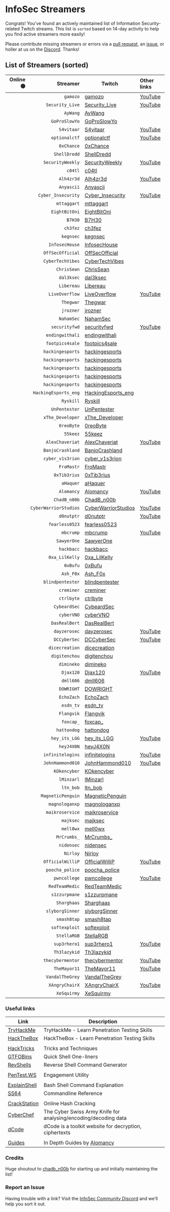 # InfoSec Streamers

Congrats! You've found an actively maintained list of Information Security-related Twitch streams. This list is `sorted` based on 14-day activity to help you find active streamers more easily!

Please contribute missing streamers or errors via a [pull request](https://github.com/infosecstreams/infosecstreams.github.io/pulls), an [issue](https://github.com/infosecstreams/infosecstreams.github.io/issues), or holler at us on the [Discord](https://discord.gg/RftU46K8sn). Thanks!

## List of Streamers (sorted)

Online 🟢 | Streamer | Twitch | Other links
--: | ---: | --- | :---
&nbsp; | `gamozo` | [gamozo](https://www.twitch.tv/gamozo) | [YouTube](https://www.youtube.com/channel/UC17ewSS9f2EnkCyMztCdoKA)
&nbsp; | `Security_Live` | [Security_Live](https://www.twitch.tv/Security_Live) | [YouTube](https://www.youtube.com/channel/UCMDy1HAPNcpl8zVTK1NfMqw)
&nbsp; | `AyWang` | [AyWang](https://www.twitch.tv/AyWang) | 
&nbsp; | `GoProSlowYo` | [GoProSlowYo](https://www.twitch.tv/GoProSlowYo) | 
&nbsp; | `S4vitaar` | [S4vitaar](https://www.twitch.tv/S4vitaar) | [YouTube](https://www.youtube.com/channel/UCNHWpNqiM8yOQcHXtsluD7Q)
&nbsp; | `optionalctf` | [optionalctf](https://www.twitch.tv/optionalctf) | [YouTube](https://www.youtube.com/channel/UCK1rytKRQPJh-78RS4jt9eA)
&nbsp; | `0xChance` | [0xChance](https://www.twitch.tv/0xChance) | 
&nbsp; | `ShellDredd` | [ShellDredd](https://www.twitch.tv/ShellDredd) | 
&nbsp; | `SecurityWeekly` | [SecurityWeekly](https://www.twitch.tv/SecurityWeekly) | [YouTube](https://www.youtube.com/channel/UCg--XBjJ50a9tUhTKXVPiqg)
&nbsp; | `c04tl` | [c04tl](https://www.twitch.tv/c04tl) | 
&nbsp; | `Alh4zr3d` | [Alh4zr3d](https://www.twitch.tv/Alh4zr3d) | [YouTube](https://www.youtube.com/channel/UCz-Z-d2VPQXHGkch0-_KovA)
&nbsp; | `Anyascii` | [Anyascii](https://www.twitch.tv/Anyascii) | 
&nbsp; | `Cyber_Insecurity` | [Cyber_Insecurity](https://www.twitch.tv/Cyber_Insecurity) | [YouTube](https://www.youtube.com/channel/UCL4JGzitDkX5TOwzs9A02Kg)
&nbsp; | `mttaggart` | [mttaggart](https://www.twitch.tv/mttaggart) | 
&nbsp; | `EightBitOni` | [EightBitOni](https://www.twitch.tv/EightBitOni) | 
&nbsp; | `B7H30` | [B7H30](https://www.twitch.tv/B7H30) | 
&nbsp; | `ch3fez` | [ch3fez](https://www.twitch.tv/ch3fez) | 
&nbsp; | `kegnsec` | [kegnsec](https://www.twitch.tv/kegnsec) | 
&nbsp; | `InfosecHouse` | [InfosecHouse](https://www.twitch.tv/InfosecHouse) | 
&nbsp; | `OffSecOfficial` | [OffSecOfficial](https://www.twitch.tv/OffSecOfficial) | 
&nbsp; | `CyberTechVibes` | [CyberTechVibes](https://www.twitch.tv/CyberTechVibes) | 
&nbsp; | `ChrisSean` | [ChrisSean](https://www.twitch.tv/ChrisSean) | 
&nbsp; | `dal3ksec` | [dal3ksec](https://www.twitch.tv/dal3ksec) | 
&nbsp; | `Libereau` | [Libereau](https://www.twitch.tv/Libereau) | 
&nbsp; | `LiveOverflow` | [LiveOverflow](https://www.twitch.tv/LiveOverflow) | [YouTube]( https://www.youtube.com/c/LiveOverflowCTF)
&nbsp; | `Thegwar` | [Thegwar](https://www.twitch.tv/Thegwar) | 
&nbsp; | `jrozner` | [jrozner](https://www.twitch.tv/jrozner) | 
&nbsp; | `NahamSec` | [NahamSec](https://www.twitch.tv/NahamSec) | 
&nbsp; | `securityfwd` | [securityfwd](https://www.twitch.tv/securityfwd) | [YouTube](https://www.youtube.com/channel/UCgTNupxATBfWmfehv21ym-g)
&nbsp; | `endingwithali` | [endingwithali](https://www.twitch.tv/endingwithali) | 
&nbsp; | `footpics4sale` | [footpics4sale](https://www.twitch.tv/footpics4sale) | 
&nbsp; | `hackingesports` | [hackingesports](https://www.twitch.tv/hackingesports) | 
&nbsp; | `hackingesports` | [hackingesports](https://www.twitch.tv/hackingesports) | 
&nbsp; | `hackingesports` | [hackingesports](https://www.twitch.tv/hackingesports) | 
&nbsp; | `hackingesports` | [hackingesports](https://www.twitch.tv/hackingesports) | 
&nbsp; | `hackingesports` | [hackingesports](https://www.twitch.tv/hackingesports) | 
&nbsp; | `HackingEsports_eng` | [HackingEsports_eng](https://www.twitch.tv/HackingEsports_eng) | 
&nbsp; | `Ryskill` | [Ryskill](https://www.twitch.tv/Ryskill) | 
&nbsp; | `UnPentester` | [UnPentester](https://www.twitch.tv/UnPentester) | 
&nbsp; | `xThe_Developer` | [xThe_Developer](https://www.twitch.tv/xThe_Developer) | 
&nbsp; | `0reoByte` | [0reoByte](https://www.twitch.tv/0reoByte) | 
&nbsp; | `55keez` | [55keez](https://www.twitch.tv/55keez) | 
&nbsp; | `AlexChaveriat` | [AlexChaveriat](https://www.twitch.tv/AlexChaveriat) | [YouTube](https://www.youtube.com/c/AlexChaveriat/videos)
&nbsp; | `BanjoCrashland` | [BanjoCrashland](https://www.twitch.tv/BanjoCrashland) | 
&nbsp; | `cyber_v1s3rion` | [cyber_v1s3rion](https://www.twitch.tv/cyber_v1s3rion) | 
&nbsp; | `FroMastr` | [FroMastr](https://www.twitch.tv/FroMastr) | 
&nbsp; | `0xTib3rius` | [0xTib3rius](https://www.twitch.tv/0xTib3rius) | 
&nbsp; | `aHaquer` | [aHaquer](https://www.twitch.tv/aHaquer) | 
&nbsp; | `Alomancy` | [Alomancy](https://www.twitch.tv/Alomancy) | [YouTube](https://www.youtube.com/channel/UCe2i94acge3Bv2Tmjla0h_g)
&nbsp; | `ChadB_n00b` | [ChadB_n00b](https://www.twitch.tv/ChadB_n00b) | 
&nbsp; | `CyberWarriorStudios` | [CyberWarriorStudios](https://www.twitch.tv/CyberWarriorStudios) | [YouTube](https://www.youtube.com/channel/UC1BeplJcC5YGHjcF8QyRD7g)
&nbsp; | `d0nutptr` | [d0nutptr](https://www.twitch.tv/d0nutptr) | [YouTube](https://www.youtube.com/d0nutptr)
&nbsp; | `fearless0523` | [fearless0523](https://www.twitch.tv/fearless0523) | 
&nbsp; | `mbcrump` | [mbcrump](https://www.twitch.tv/mbcrump) | [YouTube](https://www.youtube.com/channel/UCCjHMUEzoCauYet8NG4sCog)
&nbsp; | `SawyerOne` | [SawyerOne](https://www.twitch.tv/SawyerOne) | 
&nbsp; | `hackbacc` | [hackbacc](https://www.twitch.tv/hackbacc) | 
&nbsp; | `0xa_LilKelly` | [0xa_LilKelly](https://www.twitch.tv/0xa_LilKelly) | 
&nbsp; | `0xBufu` | [0xBufu](https://www.twitch.tv/0xBufu) | 
&nbsp; | `Ash_F0x` | [Ash_F0x](https://www.twitch.tv/Ash_F0x) | 
&nbsp; | `blindpentester` | [blindpentester](https://www.twitch.tv/blindpentester) | 
&nbsp; | `creminer` | [creminer](https://www.twitch.tv/creminer) | 
&nbsp; | `ctrlbyte` | [ctrlbyte](https://www.twitch.tv/ctrlbyte) | 
&nbsp; | `CybeardSec` | [CybeardSec](https://www.twitch.tv/CybeardSec) | 
&nbsp; | `cyberVNO` | [cyberVNO](https://www.twitch.tv/cyberVNO) | 
&nbsp; | `DasRealBert` | [DasRealBert](https://www.twitch.tv/DasRealBert) | 
&nbsp; | `dayzerosec` | [dayzerosec](https://www.twitch.tv/dayzerosec) | [YouTube](https://www.youtube.com/channel/UCXFC76FDHZRVes6_lZqwLBA)
&nbsp; | `DCCyberSec` | [DCCyberSec](https://www.twitch.tv/DCCyberSec) | [YouTube](https://www.youtube.com/channel/UC3sccPO4v8YqCTn8sezZGTw)
&nbsp; | `dicecreation` | [dicecreation](https://www.twitch.tv/dicecreation) | 
&nbsp; | `digitenchou` | [digitenchou](https://www.twitch.tv/digitenchou) | 
&nbsp; | `dimineko` | [dimineko](https://www.twitch.tv/dimineko) | 
&nbsp; | `Djax120` | [Djax120](https://www.twitch.tv/Djax120) | [YouTube](https://www.youtube.com/channel/UCJVQ4X0olUFq0nrxS8Xvijg)
&nbsp; | `dmll606` | [dmll606](https://www.twitch.tv/dmll606) | 
&nbsp; | `DOWRIGHT` | [DOWRIGHT](https://www.twitch.tv/DOWRIGHT) | 
&nbsp; | `EchoZach` | [EchoZach](https://www.twitch.tv/EchoZach) | 
&nbsp; | `esdn_tv` | [esdn_tv](https://www.twitch.tv/esdn_tv) | 
&nbsp; | `Flangvik` | [Flangvik](https://www.twitch.tv/Flangvik) | 
&nbsp; | `foxcap_` | [foxcap_](https://www.twitch.tv/foxcap_) | 
&nbsp; | `hattondog` | [hattondog](https://www.twitch.tv/hattondog) | 
&nbsp; | `hey_its_LGG` | [hey_its_LGG](https://www.twitch.tv/hey_its_LGG) | [YouTube](https://www.youtube.com/channel/UCFzslRuETaviEruPQ_HQP1A)
&nbsp; | `heyJ4X0N` | [heyJ4X0N](https://www.twitch.tv/heyJ4X0N) | 
&nbsp; | `infinitelogins` | [infinitelogins](https://www.twitch.tv/infinitelogins) | [YouTube](https://www.youtube.com/channel/UC_nKukFaGysjMzqMVHEIgxQ)
&nbsp; | `JohnHammond010` | [JohnHammond010](https://www.twitch.tv/JohnHammond010) | [YouTube](https://www.youtube.com/channel/UCVeW9qkBjo3zosnqUbG7CFw)
&nbsp; | `KOkencyber` | [KOkencyber](https://www.twitch.tv/KOkencyber) | 
&nbsp; | `lMinzarl` | [lMinzarl](https://www.twitch.tv/lMinzarl) | 
&nbsp; | `ltn_bob` | [ltn_bob](https://www.twitch.tv/ltn_bob) | 
&nbsp; | `MagneticPenguin` | [MagneticPenguin](https://www.twitch.tv/MagneticPenguin) | 
&nbsp; | `magnologanxp` | [magnologanxp](https://www.twitch.tv/magnologanxp) | 
&nbsp; | `maikroservice` | [maikroservice](https://www.twitch.tv/maikroservice) | 
&nbsp; | `majksec` | [majksec](https://www.twitch.tv/majksec) | 
&nbsp; | `mell0wx` | [mell0wx](https://www.twitch.tv/mell0wx) | 
&nbsp; | `MrCrumbs_` | [MrCrumbs_](https://www.twitch.tv/MrCrumbs_) | 
&nbsp; | `nidensec` | [nidensec](https://www.twitch.tv/nidensec) | 
&nbsp; | `Nirloy` | [Nirloy](https://www.twitch.tv/Nirloy) | 
&nbsp; | `OfficialWilliP` | [OfficialWilliP](https://www.twitch.tv/OfficialWilliP) | [YouTube](https://www.youtube.com/channel/UCaOOGHgwrcyf527o838yLyg)
&nbsp; | `poocha_police` | [poocha_police](https://www.twitch.tv/poocha_police) | 
&nbsp; | `pwncollege` | [pwncollege](https://www.twitch.tv/pwncollege) | [YouTube](https://www.youtube.com/channel/UCBaWwFw7KmCN8YlfX4ERYKg)
&nbsp; | `RedTeamMedic` | [RedTeamMedic](https://www.twitch.tv/RedTeamMedic) | 
&nbsp; | `s1zzurpmane` | [s1zzurpmane](https://www.twitch.tv/s1zzurpmane) | 
&nbsp; | `Sharghaas` | [Sharghaas](https://www.twitch.tv/Sharghaas) | 
&nbsp; | `slyborgSinner` | [slyborgSinner](https://www.twitch.tv/slyborgSinner) | 
&nbsp; | `smash8tap` | [smash8tap](https://www.twitch.tv/smash8tap) | 
&nbsp; | `softexploit` | [softexploit](https://www.twitch.tv/softexploit) | 
&nbsp; | `StellaRGB` | [StellaRGB](https://www.twitch.tv/StellaRGB) | 
&nbsp; | `sup3rhero1` | [sup3rhero1](https://www.twitch.tv/sup3rhero1) | [YouTube]( https://www.youtube.com/superhero1)
&nbsp; | `Th3lazykid` | [Th3lazykid](https://www.twitch.tv/Th3lazykid) | 
&nbsp; | `thecybermentor` | [thecybermentor](https://www.twitch.tv/thecybermentor) | [YouTube](https://www.youtube.com/channel/UC0ArlFuFYMpEewyRBzdLHiw)
&nbsp; | `TheMayor11` | [TheMayor11](https://www.twitch.tv/TheMayor11) | [YouTube](https://www.youtube.com/channel/UC5J6JvH5F29FllbLjwmA5ZA)
&nbsp; | `VandalTheGrey` | [VandalTheGrey](https://www.twitch.tv/VandalTheGrey) | 
&nbsp; | `XAngryChairX` | [XAngryChairX](https://www.twitch.tv/XAngryChairX) | [YouTube](https://www.youtube.com/channel/UCS1KHdnVAV1-Qx0jquAiBLA)
&nbsp; | `XeSquirmy` | [XeSquirmy](https://www.twitch.tv/XeSquirmy) | 

### Useful links

Link | Description
--- | ---
[TryHackMe](https://tryhackme.com) | TryHackMe - Learn Penetration Testing Skills
[HackTheBox](https://hackthebox.eu) | HackTheBox - Learn Penetration Testing Skills
| |
[HackTricks](https://book.hacktricks.xyz/) | Tricks and Techniques
[GTFOBins](https://gtfobins.github.io) | Quick Shell One-liners
[RevShells](https://www.revshells.com) | Reverse Shell Command Generator
| |
[PenTest.WS](https://pentest.ws) | Engagement Utility
| |
[ExplainShell](https://explainshell.com) | Bash Shell Command Explanation
[SS64](https://ss64.com) | Commandline Reference
| |
[CrackStation](https://crackstation.net) | Online Hash Cracking
[CyberChef](https://gchq.github.io/CyberChef) | The Cyber Swiss Army Knife for analysing/encoding/decoding data
[dCode](https://www.dcode.fr/en) | dCode is a toolkit website for decryption, ciphertexts
| |
[Guides](https://alomancy.gitbook.io/guides/) | In Depth Guides by [Alomancy](https://www.twitch.tv/alomancy)

### Credits

Huge shoutout to [chadb_n00b](https://twitch.tv/chadb_n00b) for starting up and initially maintaining the list!

### Report an Issue

Having trouble with a link? Visit the [InfoSec Community Discord](https://discord.gg/RftU46K8sn) and we’ll help you sort it out.

<script src="./js/sort.js" async="" defer=""></script>
